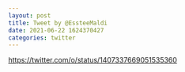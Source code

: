```yaml
--- 
layout: post 
title: Tweet by @EssteeMaldi 
date: 2021-06-22 1624370427 
categories: twitter 
--- 
```

https://twitter.com/o/status/1407337669051535360